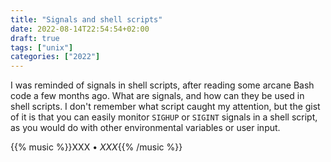 ```yaml
---
title: "Signals and shell scripts"
date: 2022-08-14T22:54:54+02:00
draft: true
tags: ["unix"]
categories: ["2022"]
---
```


I was reminded of signals in shell scripts, after reading some arcane Bash code a few months ago. What are signals, and how can they be used in shell scripts. I don't remember what script caught my attention, but the gist of it is that you can easily monitor `SIGHUP` or `SIGINT` signals in a shell script, as you would do with other environmental variables or user input.

{{% music %}}XXX • _XXX_{{% /music %}}
